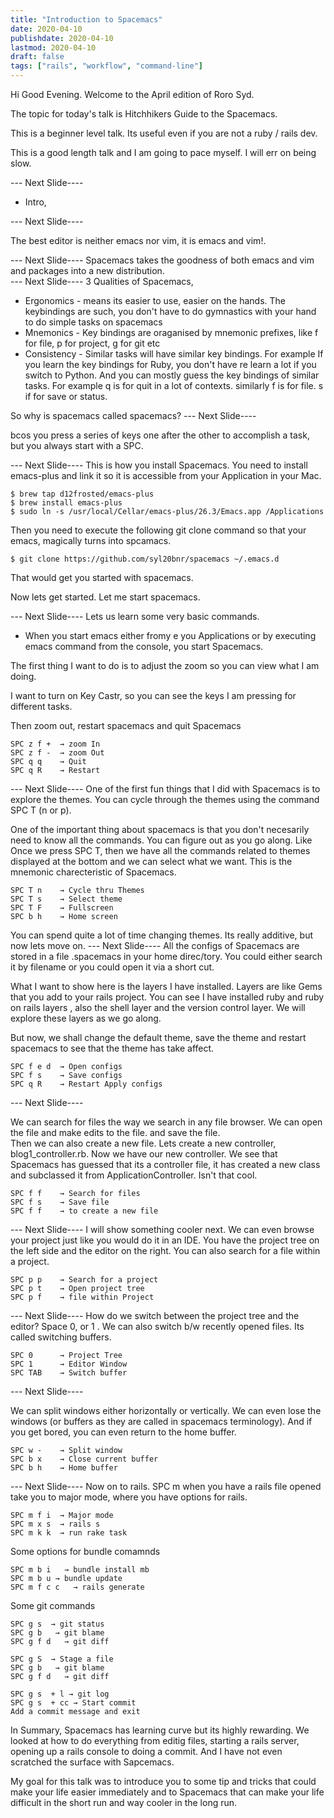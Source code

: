 ```yaml
---
title: "Introduction to Spacemacs"
date: 2020-04-10
publishdate: 2020-04-10
lastmod: 2020-04-10
draft: false
tags: ["rails", "workflow", "command-line"]
---
```


Hi Good Evening. Welcome to the April edition of Roro Syd.

The topic for today's talk is Hitchhikers Guide to the Spacemacs. 

This is a beginner level talk. 
Its useful even if you are not a ruby / rails dev.   

This is a good length talk and I am going to pace myself. I will err on being slow.

--- Next Slide----
- Intro, 



--- Next Slide----

The best editor is neither emacs nor vim, it is emacs and vim!.

--- Next Slide---- 
Spacemacs takes the goodness of both emacs and vim and packages into a new distribution.    
--- Next Slide----
3 Qualities of Spacemacs, 
- Ergonomics - means its easier to use, easier on the hands. The keybindings are such, you don't have to do gymnastics with your hand to do simple tasks on spacemacs 
- Mnemonics - Key bindings are oraganised by mnemonic prefixes, like f for file, p for project, g for git etc
- Consistency - Similar tasks will have similar key bindings. For example If you learn the key bindings for Ruby, you don't have re learn a lot if you switch to Python. And you can mostly guess the key bindings of similar tasks. For example q is for quit in a lot of contexts. similarly f is for file. s if for save or status. 

So why is spacemacs called spacemacs?
--- Next Slide----

 bcos you press a series of keys  one after the other to accomplish a task, but you always start with a SPC. 

--- Next Slide----
This is how you install Spacemacs. You need to install emacs-plus and link it so it is accessible from your Application in your Mac. 

```shell
$ brew tap d12frosted/emacs-plus
$ brew install emacs-plus
$ sudo ln -s /usr/local/Cellar/emacs-plus/26.3/Emacs.app /Applications
```
Then you need to execute the following git clone command so that your emacs, magically turns into spcamacs. 

```shell
$ git clone https://github.com/syl20bnr/spacemacs ~/.emacs.d
```

That would get you started with spacemacs. 

Now lets get started. 
Let me start spacemacs.
 
--- Next Slide----
Lets us learn some very basic commands. 
- When you start emacs either fromy e you Applications or by executing emacs command from the console, you start Spacemacs. 

The first thing I want to do is to adjust the zoom so you can view what I am doing. 

I want to turn on Key Castr, so you can see the keys I am pressing for different tasks. 


Then zoom out, restart spacemacs and quit Spacemacs
```
SPC z f +  → zoom In 
SPC z f -  → zoom Out
SPC q q    → Quit
SPC q R    → Restart
```
--- Next Slide----
One of the first fun things that I did with Spacemacs is to explore the themes. You can cycle through the themes using the command SPC T (n or p).


One of the important thing about spacemacs is that you don't necesarily need to know all the commands. You can figure out as you go along. Like Once we press SPC T, then we have all the commands related to themes displayed at the bottom and we can select what we want. This is the mnemonic charecteristic of Spacemacs. 
```
SPC T n    → Cycle thru Themes
SPC T s    → Select theme
SPC T F    → Fullscreen
SPC b h    → Home screen
```
You can spend quite a lot of time changing themes. Its really additive, but now lets move on. 
--- Next Slide----
All the configs of Spacemacs are stored in a file .spacemacs in your home direc/tory. You could either search it by filename or you could open it via a short cut. 

What I want to show here is the layers I have installed. Layers are like Gems that you add to your rails project. You can see I have installed ruby and ruby on rails layers , also the shell layer and the version control layer. We will explore these layers as we go along.

But now, we shall change the default theme, save the theme and restart spacemacs to see that the theme has take affect. 

```
SPC f e d  → Open configs
SPC f s    → Save configs
SPC q R    → Restart Apply configs
```
--- Next Slide----

We can search for files the way we search in any file browser. 
We can open the file and make edits to the file. and save the file.  
Then we can also create a new file. Lets create a new controller, blog1_controller.rb. Now we have our new controller. We see that Spacemacs has guessed that its a controller file, it has created a new class and subclassed it from ApplicationController. Isn't that cool. 
```
SPC f f    → Search for files
SPC f s    → Save file
SPC f f    → to create a new file
```
--- Next Slide----
I will show something cooler next. We can even browse your project just like you would do it in an IDE. You have the project tree on the left side and the editor on the right. 
You can also search for a file within a project.
```
SPC p p    → Search for a project
SPC p t    → Open project tree
SPC p f    → file within Project
```
--- Next Slide----
How do we switch between the project tree and the editor?
Space 0, or 1 . We can also switch b/w recently opened files. Its called switching buffers. 
```
SPC 0      → Project Tree
SPC 1      → Editor Window
SPC TAB    → Switch buffer
```

--- Next Slide----

We can split windows either horizontally or vertically.
We can even lose the windows (or buffers as they are called in spacemacs terminology). And if you get bored, you can even return to the home buffer. 
```
SPC w -    → Split window
SPC b x    → Close current buffer
SPC b h    → Home buffer
```
--- Next Slide----
Now on to rails. SPC m when you have a rails file opened take you to major mode, where you have options for rails. 
 
```
SPC m f i  → Major mode
SPC m x s  → rails s
SPC m k k  → run rake task
```

Some options for bundle comamnds
```
SPC m b i   → bundle install mb
SPC m b u → bundle update
SPC m f c c   → rails generate
```
Some git commands
```
SPC g s  → git status
SPC g b   → git blame
SPC g f d   → git diff
```

```
SPC g S  → Stage a file
SPC g b   → git blame
SPC g f d   → git diff
```

```
SPC g s  + l → git log
SPC g s  + cc → Start commit
Add a commit message and exit
```

In Summary, Spacemacs has learning curve but its highly rewarding. We looked at how to do everything from editig files, starting a rails server, opening up a rails console to doing a commit. And I have not even scratched the surface with Sapcemacs. 

My goal for this talk was to introduce you to some tip and tricks that could make your life easier immediately and to Spacemacs that can make your life difficult in the short run and way cooler in the long run. 






